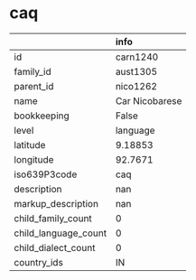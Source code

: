 # caq
|                      | info           |
|:---------------------|:---------------|
| id                   | carn1240       |
| family_id            | aust1305       |
| parent_id            | nico1262       |
| name                 | Car Nicobarese |
| bookkeeping          | False          |
| level                | language       |
| latitude             | 9.18853        |
| longitude            | 92.7671        |
| iso639P3code         | caq            |
| description          | nan            |
| markup_description   | nan            |
| child_family_count   | 0              |
| child_language_count | 0              |
| child_dialect_count  | 0              |
| country_ids          | IN             |
